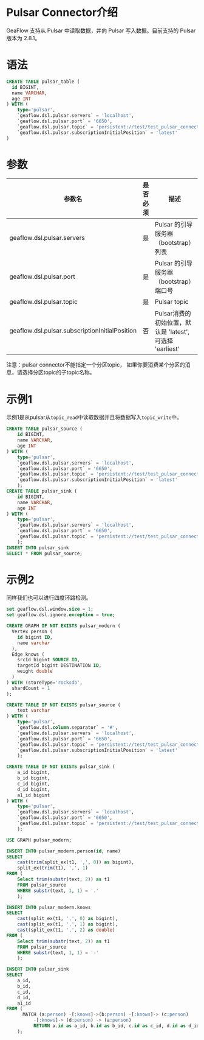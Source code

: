 # Pulsar Connector介绍
GeaFlow 支持从 Pulsar 中读取数据，并向 Pulsar 写入数据。目前支持的 Pulsar 版本为 2.8.1。
# 语法
```sql
CREATE TABLE pulsar_table (
  id BIGINT,
  name VARCHAR,
  age INT
) WITH (
	type='pulsar',
    `geaflow.dsl.pulsar.servers` = 'localhost',
    `geaflow.dsl.pulsar.port` = '6650',
    `geaflow.dsl.pulsar.topic` = 'persistent://test/test_pulsar_connector/topic_read',
    `geaflow.dsl.pulsar.subscriptionInitialPosition` = 'latest'
)
```
# 参数

| 参数名 | 是否必须 | 描述 |
| -------- | -------- | -------- |
| geaflow.dsl.pulsar.servers     | 是     | Pulsar 的引导服务器（bootstrap）列表     |
| geaflow.dsl.pulsar.port     | 是     | Pulsar 的引导服务器（bootstrap）端口号     |
| geaflow.dsl.pulsar.topic     | 是     | Pulsar topic|
| geaflow.dsl.pulsar.subscriptionInitialPosition     | 否     | Pulsar消费的初始位置，默认是 'latest', 可选择 'earliest‘|

注意：pulsar connector不能指定一个分区topic， 如果你要消费某个分区的消息，请选择分区topic的子topic名称。

# 示例1
示例1是从pulsar从`topic_read`中读取数据并且将数据写入`topic_write`中。
```sql
CREATE TABLE pulsar_source (
    id BIGINT,
    name VARCHAR,
    age INT
) WITH (
    type='pulsar',
    `geaflow.dsl.pulsar.servers` = 'localhost',
    `geaflow.dsl.pulsar.port` = '6650',
    `geaflow.dsl.pulsar.topic` = 'persistent://test/test_pulsar_connector/topic_read',
    `geaflow.dsl.pulsar.subscriptionInitialPosition` = 'latest'
    );
CREATE TABLE pulsar_sink (
    id BIGINT,
    name VARCHAR,
    age INT
) WITH (
    type='pulsar',
    `geaflow.dsl.pulsar.servers` = 'localhost',
    `geaflow.dsl.pulsar.port` = '6650',
    `geaflow.dsl.pulsar.topic` = 'persistent://test/test_pulsar_connector/topic_write'
    );
INSERT INTO pulsar_sink
SELECT * FROM pulsar_source;
```
# 示例2
同样我们也可以进行四度环路检测。
```sql
set geaflow.dsl.window.size = 1;
set geaflow.dsl.ignore.exception = true;

CREATE GRAPH IF NOT EXISTS pulsar_modern (
  Vertex person (
    id bigint ID,
    name varchar
  ),
  Edge knows (
    srcId bigint SOURCE ID,
    targetId bigint DESTINATION ID,
    weight double
  )
) WITH (storeType='rocksdb',
  shardCount = 1
);

CREATE TABLE IF NOT EXISTS pulsar_source (
    text varchar
) WITH (
    type='pulsar',
    `geaflow.dsl.column.separator` = '#',
    `geaflow.dsl.pulsar.servers` = 'localhost',
    `geaflow.dsl.pulsar.port` = '6650',
    `geaflow.dsl.pulsar.topic` = 'persistent://test/test_pulsar_connector/topic_read',
    `geaflow.dsl.pulsar.subscriptionInitialPosition` = 'latest'
    );

CREATE TABLE IF NOT EXISTS pulsar_sink (
    a_id bigint,
    b_id bigint,
    c_id bigint,
    d_id bigint,
    a1_id bigint
) WITH (
    type='pulsar',
    `geaflow.dsl.pulsar.servers` = 'localhost',
    `geaflow.dsl.pulsar.port` = '6650',
    `geaflow.dsl.pulsar.topic` = 'persistent://test/test_pulsar_connector/topic_write'
    );

USE GRAPH pulsar_modern;

INSERT INTO pulsar_modern.person(id, name)
SELECT
    cast(trim(split_ex(t1, ',', 0)) as bigint),
    split_ex(trim(t1), ',', 1)
FROM (
    Select trim(substr(text, 2)) as t1
    FROM pulsar_source
    WHERE substr(text, 1, 1) = '.'
    );

INSERT INTO pulsar_modern.knows
SELECT
    cast(split_ex(t1, ',', 0) as bigint),
    cast(split_ex(t1, ',', 1) as bigint),
    cast(split_ex(t1, ',', 2) as double)
FROM (
    Select trim(substr(text, 2)) as t1
    FROM pulsar_source
    WHERE substr(text, 1, 1) = '-'
    );

INSERT INTO pulsar_sink
SELECT
    a_id,
    b_id,
    c_id,
    d_id,
    a1_id
FROM (
      MATCH (a:person) -[:knows]->(b:person) -[:knows]-> (c:person)
          -[:knows]-> (d:person) -> (a:person)
          RETURN a.id as a_id, b.id as b_id, c.id as c_id, d.id as d_id, a.id as a1_id
    );
```
